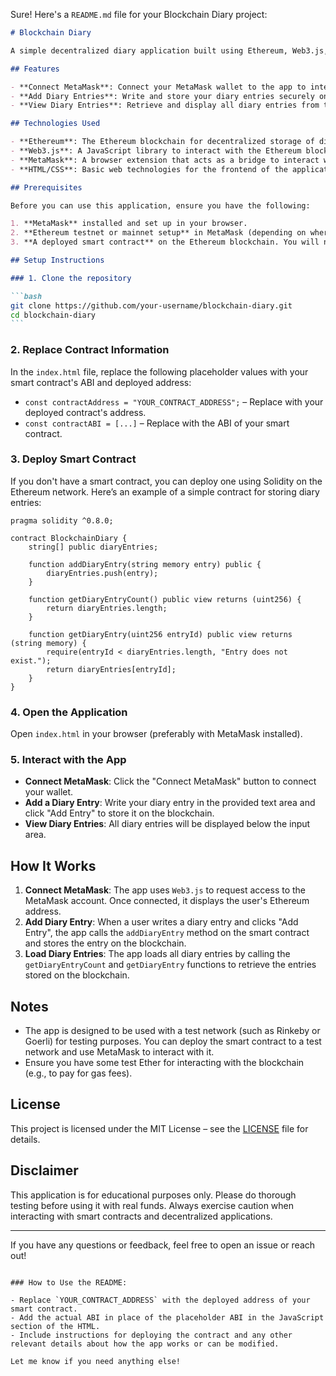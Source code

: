 Sure! Here's a `README.md` file for your Blockchain Diary project:

````markdown
# Blockchain Diary

A simple decentralized diary application built using Ethereum, Web3.js, and MetaMask. This application allows users to securely add and view diary entries, with the data stored on the blockchain for immutability and transparency.

## Features

- **Connect MetaMask**: Connect your MetaMask wallet to the app to interact with the Ethereum blockchain.
- **Add Diary Entries**: Write and store your diary entries securely on the Ethereum blockchain.
- **View Diary Entries**: Retrieve and display all diary entries from the blockchain.

## Technologies Used

- **Ethereum**: The Ethereum blockchain for decentralized storage of diary entries.
- **Web3.js**: A JavaScript library to interact with the Ethereum blockchain.
- **MetaMask**: A browser extension that acts as a bridge to interact with the Ethereum blockchain.
- **HTML/CSS**: Basic web technologies for the frontend of the application.

## Prerequisites

Before you can use this application, ensure you have the following:

1. **MetaMask** installed and set up in your browser.
2. **Ethereum testnet or mainnet setup** in MetaMask (depending on where your contract is deployed).
3. **A deployed smart contract** on the Ethereum blockchain. You will need the contract's ABI and deployed address.

## Setup Instructions

### 1. Clone the repository

```bash
git clone https://github.com/your-username/blockchain-diary.git
cd blockchain-diary
```
````

### 2. Replace Contract Information

In the `index.html` file, replace the following placeholder values with your smart contract's ABI and deployed address:

- `const contractAddress = "YOUR_CONTRACT_ADDRESS";` – Replace with your deployed contract's address.
- `const contractABI = [...]` – Replace with the ABI of your smart contract.

### 3. Deploy Smart Contract

If you don't have a smart contract, you can deploy one using Solidity on the Ethereum network. Here’s an example of a simple contract for storing diary entries:

```solidity
pragma solidity ^0.8.0;

contract BlockchainDiary {
    string[] public diaryEntries;

    function addDiaryEntry(string memory entry) public {
        diaryEntries.push(entry);
    }

    function getDiaryEntryCount() public view returns (uint256) {
        return diaryEntries.length;
    }

    function getDiaryEntry(uint256 entryId) public view returns (string memory) {
        require(entryId < diaryEntries.length, "Entry does not exist.");
        return diaryEntries[entryId];
    }
}
```

### 4. Open the Application

Open `index.html` in your browser (preferably with MetaMask installed).

### 5. Interact with the App

- **Connect MetaMask**: Click the "Connect MetaMask" button to connect your wallet.
- **Add a Diary Entry**: Write your diary entry in the provided text area and click "Add Entry" to store it on the blockchain.
- **View Diary Entries**: All diary entries will be displayed below the input area.

## How It Works

1. **Connect MetaMask**: The app uses `Web3.js` to request access to the MetaMask account. Once connected, it displays the user's Ethereum address.
2. **Add Diary Entry**: When a user writes a diary entry and clicks "Add Entry", the app calls the `addDiaryEntry` method on the smart contract and stores the entry on the blockchain.
3. **Load Diary Entries**: The app loads all diary entries by calling the `getDiaryEntryCount` and `getDiaryEntry` functions to retrieve the entries stored on the blockchain.

## Notes

- The app is designed to be used with a test network (such as Rinkeby or Goerli) for testing purposes. You can deploy the smart contract to a test network and use MetaMask to interact with it.
- Ensure you have some test Ether for interacting with the blockchain (e.g., to pay for gas fees).

## License

This project is licensed under the MIT License – see the [LICENSE](LICENSE) file for details.

## Disclaimer

This application is for educational purposes only. Please do thorough testing before using it with real funds. Always exercise caution when interacting with smart contracts and decentralized applications.

---

If you have any questions or feedback, feel free to open an issue or reach out!

```

### How to Use the README:

- Replace `YOUR_CONTRACT_ADDRESS` with the deployed address of your smart contract.
- Add the actual ABI in place of the placeholder ABI in the JavaScript section of the HTML.
- Include instructions for deploying the contract and any other relevant details about how the app works or can be modified.

Let me know if you need anything else!
```
